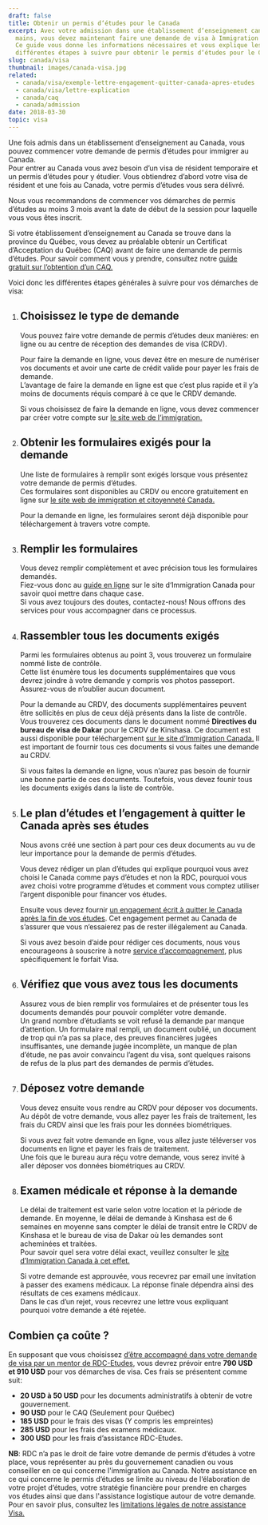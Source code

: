 ```yaml
---
draft: false
title: Obtenir un permis d‘études pour le Canada
excerpt: Avec votre admission dans une établissement d‘enseignement canadien en
  mains, vous devez maintenant faire une demande de visa à Immigration Canada.
  Ce guide vous donne les informations nécessaires et vous explique les
  différentes étapes à suivre pour obtenir le permis d‘études pour le Canada.
slug: canada/visa
thumbnail: images/canada-visa.jpg
related:
  - canada/visa/exemple-lettre-engagement-quitter-canada-apres-etudes
  - canada/visa/lettre-explication
  - canada/caq
  - canada/admission
date: 2018-03-30
topic: visa
---
```

Une fois admis dans un établissement d’enseignement au Canada, vous pouvez commencer votre demande de permis d’études pour immigrer au Canada.\
Pour entrer au Canada vous avez besoin d’un visa de résident temporaire et un permis d’études pour y étudier. Vous obtiendrez d’abord votre visa de résident et une fois au Canada, votre permis d’études vous sera délivré.

Nous vous recommandons de commencer vos démarches de permis d’études au moins 3 mois avant la date de début de la session pour laquelle vous vous êtes inscrit.

Si votre établissement d’enseignement au Canada se trouve dans la province du Québec, vous devez au préalable obtenir un Certificat d’Acceptation du Québec (CAQ) avant de faire une demande de permis d’études.
Pour savoir comment vous y prendre, consultez notre [guide gratuit sur l’obtention d’un CAQ.](/guides/canada/caq)

Voici donc les différentes étapes générales à suivre pour vos démarches de visa:

1. ## Choisissez le type de demande

   Vous pouvez faire votre demande de permis d’études deux manières: en ligne ou au centre de réception des demandes de visa (CRDV).

   Pour faire la demande en ligne, vous devez être en mesure de numériser vos documents et avoir une carte de crédit valide pour payer les frais de demande.\
   L’avantage de faire la demande en ligne est que c’est plus rapide et il y’a moins de documents réquis comparé à ce que le CRDV demande.

   Si vous choisissez de faire la demande en ligne, vous devez commencer par créer votre compte sur <a href="https://www.canada.ca/fr/immigration-refugies-citoyennete/services/demande/compte.html" target="_blank" rel="nofollow noopener">le site web de l‘immigration.</a>
2. ## Obtenir les formulaires exigés pour la demande

   Une liste de formulaires à remplir sont exigés lorsque vous présentez votre demande de permis d’études.\
   Ces formulaires sont disponibles au CRDV ou encore gratuitement en ligne sur <a href="https://www.canada.ca/fr/immigration-refugies-citoyennete/services/demande/formulaires-demande-guides/guide-5269-presenter-demande-permis-etudes.html" target="_blank" rel="nofollow noopener">le site web de immigration et citoyenneté Canada.</a>

   Pour la demande en ligne, les formulaires seront déjà disponible pour téléchargement à travers votre compte.
3. ## Remplir les formulaires

   Vous devez remplir complètement et avec précision tous les formulaires demandés.\
   Fiez-vous donc au <a href="https://www.canada.ca/fr/immigration-refugies-citoyennete/services/demande/formulaires-demande-guides/guide-5269-presenter-demande-permis-etudes.html" target="_blank" rel="nofollow noopener">guide en ligne</a> sur le site d‘Immigration Canada pour savoir quoi mettre dans chaque case.\
   Si vous avez toujours des doutes, contactez-nous! Nous offrons des services pour vous accompagner dans ce processus.
4. ## Rassembler tous les documents exigés

   Parmi les formulaires obtenus au point 3, vous trouverez un formulaire nommé liste de contrôle.\
   Cette list énumère tous les documents supplémentaires que vous devrez joindre à votre demande y compris vos photos passeport. Assurez-vous de n’oublier aucun document.

   Pour la demande au CRDV, des documents supplémentaires peuvent être sollicités en plus de ceux déjà présents dans la liste de contrôle.
   Vous trouverez ces documents dans le document nommé **Directives du bureau de visa de Dakar** pour le CRDV de Kinshasa.
   Ce document est aussi disponible pour téléchargement <a href="http://www.cic.gc.ca/francais/pdf/trousses/form/IMM5826F.pdf" target="_blank" rel="nofollow noopener">sur le site d’Immigration Canada.</a> Il est important de fournir tous ces documents si vous faites une demande au CRDV.

   Si vous faites la demande en ligne, vous n’aurez pas besoin de fournir une bonne partie de ces documents. Toutefois, vous devez founir tous les documents exigés dans la liste de contrôle.
5. ## Le plan d’études et l’engagement à quitter le Canada après ses études

   Nous avons créé une section à part pour ces deux documents au vu de leur importance pour la demande de permis d’études.

   Vous devez rédiger un plan d’études qui explique pourquoi vous avez choisi le Canada comme pays d’études et non la RDC,
   pourquoi vous avez choisi votre programme d’études et comment vous comptez utiliser l’argent disponible pour financer vos études.

   Ensuite vous devez fournir [un engagement écrit à quitter le Canada après la fin de vos études](/guides/canada/visa/exemple-lettre-engagement-quitter-canada-apres-etudes).
   Cet engagement permet au Canada de s’assurer que vous n‘essaierez pas de rester illégalement au Canada.

   Si vous avez besoin d’aide pour rédiger ces documents, nous vous encourageons à souscrire à notre [service d’accompagnement](/accompagnement), plus spécifiquement le forfait Visa.
6. ## Vérifiez que vous avez tous les documents

   Assurez vous de bien remplir vos formulaires et de présenter tous les documents demandés pour pouvoir compléter votre demande.\
   Un grand nombre d’étudiants se voit refusé la demande par manque d’attention. Un formulaire mal rempli, un document oublié, un document de trop qui n’a pas sa place,
   des preuves financières jugées insuffisantes, une demande jugée incomplète, un manque de plan d’étude, ne pas avoir convaincu l’agent du visa, sont quelques raisons de refus de la plus part des demandes de permis d’études.
7. ## Déposez votre demande

   Vous devez ensuite vous rendre au CRDV pour déposer vos documents. Au dépôt de votre demande, vous allez payer les frais de traitement, les frais du CRDV ainsi que les frais pour les données biométriques.

   Si vous avez fait votre demande en ligne, vous allez juste téléverser vos documents en ligne et payer les frais de traitement.\
   Une fois que le bureau aura réçu votre demande, vous serez invité à aller déposer vos données biométriques au CRDV.
8. ## Examen médicale et réponse à la demande

   Le délai de traitement est varie selon votre location et la période de demande. En moyenne, le délai de demande à Kinshasa est de 6 semaines en moyenne sans compter le délai de transit entre le CRDV de Kinshasa et le bureau de visa de Dakar où les demandes sont acheminées et traitées.\
   Pour savoir quel sera votre délai exact, veuillez consulter le <a href="http://www.cic.gc.ca/francais/information/delais/index.asp" target="_blank" rel="nofollow noopener">site d’Immigration Canada à cet effet.</a>

   Si votre demande est approuvée, vous recevrez par email une invitation à passer des examens médicaux.
   La réponse finale dépendra ainsi des résultats de ces examens médicaux.\
   Dans le cas d’un rejet, vous recevrez une lettre vous expliquant pourquoi votre demande a été rejetée.

## Combien ça coûte ?

En supposant que vous choisissez [d’être accompagné dans votre demande de visa par un mentor de RDC-Etudes](/accompagnement), vous devrez prévoir entre **790 USD et 910 USD** pour vos démarches de visa.
Ces frais se présentent comme suit:

* **20 USD à 50 USD** pour les documents administratifs à obtenir de votre gouvernement.
* **90 USD** pour le CAQ (Seulement pour Québec)
* **185 USD** pour le frais des visas (Y compris les empreintes)
* **285 USD** pour les frais des examens médicaux.
* **300 USD** pour les frais d’assistance RDC-Etudes.

**NB**: RDC n’a pas le droit de faire votre demande de permis d‘études à votre place, vous représenter au près du gouvernement canadien ou vous conseiller en ce qui concerne l'immigration au Canada. Notre assistance en ce qui concerne le permis d‘études se limite au niveau de l‘élaboration de votre projet d‘études, votre stratégie financière pour prendre en charges vos études ainsi que dans l'assistance logistique autour de votre demande. Pour en savoir plus, consultez les [limitations légales de notre assistance Visa.](/assistance-visa)